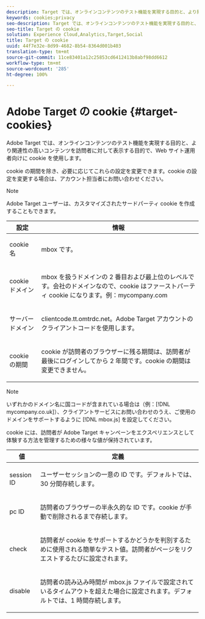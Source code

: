 ```yaml
---
description: Target では、オンラインコンテンツのテスト機能を実現する目的と、より関連性の高いコンテンツを訪問者に対して表示する目的で、Web サイト運用者向けに cookie を使用します。
keywords: cookies;privacy
seo-description: Target では、オンラインコンテンツのテスト機能を実現する目的と、より関連性の高いコンテンツを訪問者に対して表示する目的で、Web サイト運用者向けに cookie を使用します。
seo-title: Target の cookie
solution: Experience Cloud,Analytics,Target,Social
title: Target の cookie
uuid: 44f7e32e-8d99-4682-8b54-8364d001b403
translation-type: tm+mt
source-git-commit: 11ce83401a12c25853cd6412413b8abf98dd6612
workflow-type: tm+mt
source-wordcount: '285'
ht-degree: 100%

---
```



# Adobe Target の cookie {#target-cookies}

Adobe Target では、オンラインコンテンツのテスト機能を実現する目的と、より関連性の高いコンテンツを訪問者に対して表示する目的で、Web サイト運用者向けに cookie を使用します。

cookie の期間を除き、必要に応じてこれらの設定を変更できます。cookie の設定を変更する場合は、アカウント担当者にお問い合わせください。

>[!NOTE]
>
>Adobe Target ユーザーは、カスタマイズされたサードパーティ cookie を作成することもできます。

<table id="table_54B402C6E19C4A70B1E27BC9DFF776EB"> 
 <thead> 
  <tr> 
   <th colname="col1" class="entry"> 設定 </th> 
   <th colname="col2" class="entry"> 情報 </th> 
  </tr> 
 </thead>
 <tbody> 
  <tr> 
   <td colname="col1"> <p>cookie 名 </p> </td> 
   <td colname="col2"> <p>mbox です。 </p> </td> 
  </tr> 
  <tr> 
   <td colname="col1"> <p>cookie ドメイン </p> </td> 
   <td colname="col2"> <p>mbox を扱うドメインの 2 番目および最上位のレベルです。会社のドメインなので、cookie はファーストパーティ cookie になります。例：<span class="filepath">mycompany.com</span> </p> </td> 
  </tr> 
  <tr> 
   <td colname="col1"> <p>サーバードメイン </p> </td> 
   <td colname="col2"> <p> <span class="filepath">clientcode.tt.omtrdc.net</span>。Adobe Target アカウントのクライアントコードを使用します。 </p> </td> 
  </tr> 
  <tr> 
   <td colname="col1"> <p>cookie の期間 </p> </td> 
   <td colname="col2"> <p>cookie が訪問者のブラウザーに残る期間は、訪問者が最後にログインしてから 2 年間です。cookie の期間は変更できません。 </p> </td> 
  </tr> 
 </tbody> 
</table>

>[!NOTE]
>
>いずれかのドメイン名に国コードが含まれている場合は（例：[!DNL mycompany.co.uk]）、クライアントサービスにお問い合わせのうえ、ご使用のドメインをサポートするように [!DNL mbox.js] を設定してください。

cookie には、訪問者が Adobe Target キャンペーンをエクスペリエンスとして体験する方法を管理するための様々な値が保持されています。

<table id="table_5245F72A2D5A4322B40ABB10B7DFB338"> 
 <thead> 
  <tr> 
   <th colname="col1" class="entry"> 値 </th> 
   <th colname="col2" class="entry"> 定義 </th> 
  </tr> 
 </thead>
 <tbody> 
  <tr> 
   <td colname="col1"> <p> <span class="codeph"> session ID</span> </p> </td> 
   <td colname="col2"> <p>ユーザーセッションの一意の ID です。デフォルトでは、30 分間存続します。 </p> </td> 
  </tr> 
  <tr> 
   <td colname="col1"> <p> <span class="codeph"> pc ID</span> </p> </td> 
   <td colname="col2"> <p>訪問者のブラウザーの半永久的な ID です。cookie が手動で削除されるまで存続します。 </p> </td> 
  </tr> 
  <tr> 
   <td colname="col1"> <p> <span class="codeph"> check</span> </p> </td> 
   <td colname="col2"> <p>訪問者が cookie をサポートするかどうかを判別するために使用される簡単なテスト値。訪問者がページをリクエストするたびに設定されます。 </p> </td> 
  </tr> 
  <tr> 
   <td colname="col1"> <p> <span class="codeph"> disable</span> </p> </td> 
   <td colname="col2"> <p>訪問者の読み込み時間が <span class="filepath">mbox.js</span> ファイルで設定されているタイムアウトを超えた場合に設定されます。デフォルトでは、1 時間存続します。 </p> </td> 
  </tr> 
 </tbody> 
</table>

